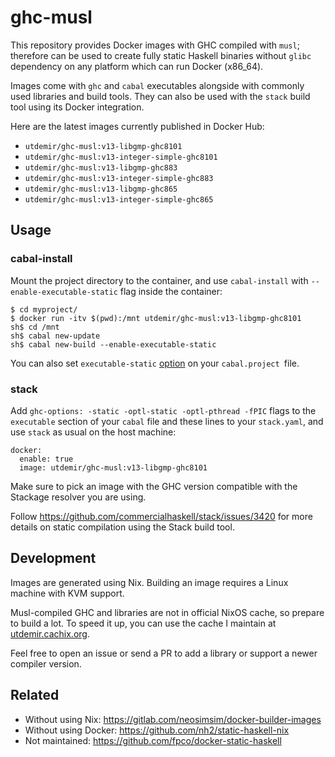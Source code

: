 # ghc-musl

This repository provides Docker images with GHC compiled with `musl`;
therefore can be used to create fully static Haskell binaries without
`glibc` dependency on any platform which can run Docker (x86_64).

Images come with `ghc` and `cabal` executables alongside with commonly
used libraries and build tools. They can also be used with the `stack`
build tool using its Docker integration.

Here are the latest images currently published in Docker Hub:

* `utdemir/ghc-musl:v13-libgmp-ghc8101`
* `utdemir/ghc-musl:v13-integer-simple-ghc8101`
* `utdemir/ghc-musl:v13-libgmp-ghc883`
* `utdemir/ghc-musl:v13-integer-simple-ghc883`
* `utdemir/ghc-musl:v13-libgmp-ghc865`
* `utdemir/ghc-musl:v13-integer-simple-ghc865`

## Usage

### cabal-install

Mount the project directory to the container, and use `cabal-install`
with `--enable-executable-static` flag inside the container:

```
$ cd myproject/
$ docker run -itv $(pwd):/mnt utdemir/ghc-musl:v13-libgmp-ghc8101
sh$ cd /mnt
sh$ cabal new-update
sh$ cabal new-build --enable-executable-static
```

You can also set `executable-static` [option](https://cabal.readthedocs.io/en/latest/cabal-project.html#cfg-field-executable-static) on your `cabal.project `file.

### stack

Add `ghc-options: -static -optl-static -optl-pthread -fPIC` flags to the `executable` section
of your `cabal` file and these lines to your `stack.yaml`, and use `stack` as usual on the
host machine:

```
docker:
  enable: true
  image: utdemir/ghc-musl:v13-libgmp-ghc8101
```

Make sure to pick an image with the GHC version compatible with the
Stackage resolver you are using.

Follow https://github.com/commercialhaskell/stack/issues/3420 for
more details on static compilation using the Stack build tool.

## Development

Images are generated using Nix. Building an image requires a Linux
machine with KVM support.

Musl-compiled GHC and libraries are not in official NixOS cache, so
prepare to build a lot. To speed it up, you can use the cache I maintain
at [utdemir.cachix.org]().

Feel free to open an issue or send a PR to add a library or support a
newer compiler version.

## Related

* Without using Nix: <https://gitlab.com/neosimsim/docker-builder-images>
* Without using Docker: <https://github.com/nh2/static-haskell-nix>
* Not maintained: <https://github.com/fpco/docker-static-haskell>

